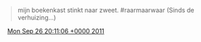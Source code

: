 > mijn boekenkast stinkt naar zweet\. \#raarmaarwaar  \(Sinds de verhuizing\.\.\.\)

<img src="../../media/tweet.ico" width="12" /> [Mon Sep 26 20:11:06 +0000 2011](https://twitter.com/DromerDenker/status/118417332048637952)